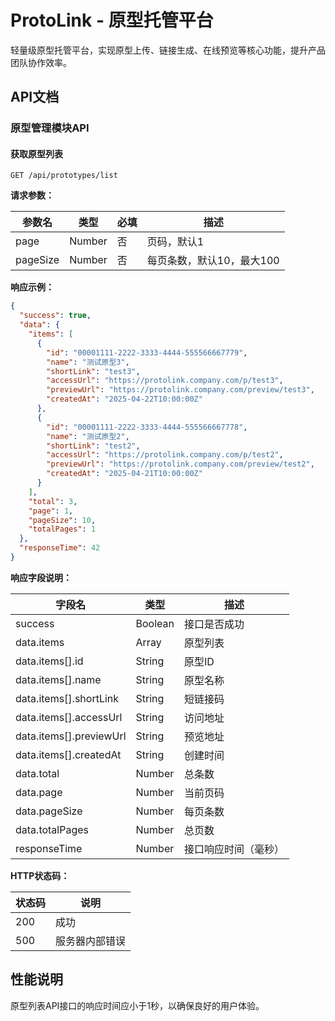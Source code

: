 # ProtoLink - 原型托管平台

轻量级原型托管平台，实现原型上传、链接生成、在线预览等核心功能，提升产品团队协作效率。

## API文档

### 原型管理模块API

#### 获取原型列表

```
GET /api/prototypes/list
```

**请求参数：**

| 参数名 | 类型 | 必填 | 描述 |
|-------|------|-----|------|
| page | Number | 否 | 页码，默认1 |
| pageSize | Number | 否 | 每页条数，默认10，最大100 |

**响应示例：**

```json
{
  "success": true,
  "data": {
    "items": [
      {
        "id": "00001111-2222-3333-4444-555566667779",
        "name": "测试原型3",
        "shortLink": "test3",
        "accessUrl": "https://protolink.company.com/p/test3",
        "previewUrl": "https://protolink.company.com/preview/test3",
        "createdAt": "2025-04-22T10:00:00Z"
      },
      {
        "id": "00001111-2222-3333-4444-555566667778",
        "name": "测试原型2",
        "shortLink": "test2",
        "accessUrl": "https://protolink.company.com/p/test2",
        "previewUrl": "https://protolink.company.com/preview/test2",
        "createdAt": "2025-04-21T10:00:00Z"
      }
    ],
    "total": 3,
    "page": 1,
    "pageSize": 10,
    "totalPages": 1
  },
  "responseTime": 42
}
```

**响应字段说明：**

| 字段名 | 类型 | 描述 |
|-------|------|-----|
| success | Boolean | 接口是否成功 |
| data.items | Array | 原型列表 |
| data.items[].id | String | 原型ID |
| data.items[].name | String | 原型名称 |
| data.items[].shortLink | String | 短链接码 |
| data.items[].accessUrl | String | 访问地址 |
| data.items[].previewUrl | String | 预览地址 |
| data.items[].createdAt | String | 创建时间 |
| data.total | Number | 总条数 |
| data.page | Number | 当前页码 |
| data.pageSize | Number | 每页条数 |
| data.totalPages | Number | 总页数 |
| responseTime | Number | 接口响应时间（毫秒） |

**HTTP状态码：**

| 状态码 | 说明 |
|-------|------|
| 200 | 成功 |
| 500 | 服务器内部错误 |

## 性能说明

原型列表API接口的响应时间应小于1秒，以确保良好的用户体验。 